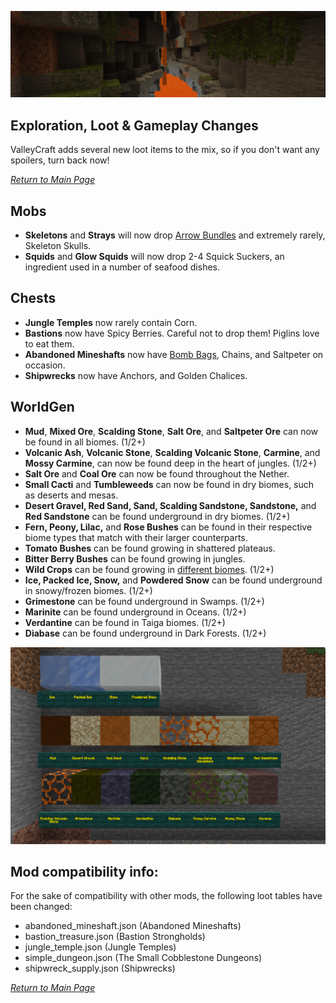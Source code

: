 ![Exploration, Loot & Gameplay Changes](../wiki-images/banner_loot_new.png)

## Exploration, Loot & Gameplay Changes

ValleyCraft adds several new loot items to the mix, so if you don't want any spoilers, turn back now!

_[Return to Main Page](index.md)_

## Mobs

* **Skeletons** and **Strays** will now drop [Arrow Bundles](https://github.com/l1nkl3/ValleyCraftWiki/blob/gh-pages/docs/tools.md) and extremely rarely, Skeleton Skulls.
* **Squids** and **Glow Squids** will now drop 2-4 Squick Suckers, an ingredient used in a number of seafood dishes.

## Chests
* **Jungle Temples** now rarely contain Corn.
* **Bastions** now have Spicy Berries. Careful not to drop them! Piglins love to eat them.
* **Abandoned Mineshafts** now have [Bomb Bags](https://github.com/l1nkl3/ValleyCraftWiki/blob/gh-pages/docs/tools.md), Chains, and Saltpeter on occasion.
* **Shipwrecks** now have Anchors, and Golden Chalices.

## WorldGen
*  **Mud**, **Mixed Ore**, **Scalding Stone**, **Salt Ore**, and **Saltpeter Ore** can now be found in all biomes. (1/2+)
* **Volcanic Ash**, **Volcanic Stone**, **Scalding Volcanic Stone**, **Carmine**, and **Mossy Carmine**, can now be found deep in the heart of jungles. (1/2+)
* **Salt Ore** and **Coal Ore** can now be found throughout the Nether.
* **Small Cacti** and **Tumbleweeds** can now be found in dry biomes, such as deserts and mesas.
* **Desert Gravel, Red Sand, Sand, Scalding Sandstone, Sandstone,** and **Red Sandstone** can be found underground in dry biomes. (1/2+)
* **Fern, Peony, Lilac,** and **Rose Bushes** can be found in their respective biome types that match with their larger counterparts.
* **Tomato Bushes** can be found growing in shattered plateaus.
* **Bitter Berry Bushes** can be found growing in jungles.
* **Wild Crops** can be found growing in [different biomes](farm_goods.md). (1/2+)
* **Ice, Packed Ice, Snow,** and **Powdered Snow** can be found underground in snowy/frozen biomes. (1/2+)
* **Grimestone** can be found underground in Swamps. (1/2+)
* **Marinite** can be found underground in Oceans. (1/2+)
* **Verdantine** can be found in Taiga biomes. (1/2+)
* **Diabase** can be found underground in Dark Forests. (1/2+)

![Blocks](../wiki-images/world_new_1.png)

## Mod compatibility info:
For the sake of compatibility with other mods, the following loot tables have been changed:
* abandoned_mineshaft.json (Abandoned Mineshafts)
* bastion_treasure.json (Bastion Strongholds)
* jungle_temple.json (Jungle Temples)
* simple_dungeon.json (The Small Cobblestone Dungeons)
* shipwreck_supply.json (Shipwrecks)

_[Return to Main Page](index.md)_
